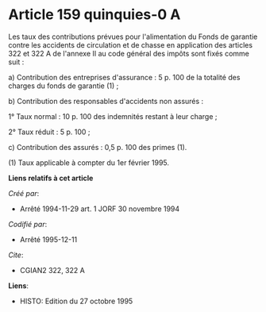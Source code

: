 # Article 159 quinquies-0 A

Les taux des contributions prévues pour l'alimentation du Fonds de garantie contre les accidents de circulation et de chasse
en application des articles 322 et 322 A de l'annexe II au code général des impôts sont fixés comme suit :

a) Contribution des entreprises d'assurance : 5 p. 100 de la totalité des charges du fonds de garantie (1) ;

b) Contribution des responsables d'accidents non assurés :

1° Taux normal : 10 p. 100 des indemnités restant à leur charge ;

2° Taux réduit : 5 p. 100 ;

c) Contribution des assurés : 0,5 p. 100 des primes (1).

(1) Taux applicable à compter du 1er février 1995.

**Liens relatifs à cet article**

_Créé par_:

  - Arrêté 1994-11-29 art. 1 JORF 30 novembre 1994

_Codifié par_:

  - Arrêté 1995-12-11

_Cite_:

  - CGIAN2 322, 322 A

**Liens**:

  - HISTO: Edition du 27 octobre 1995
